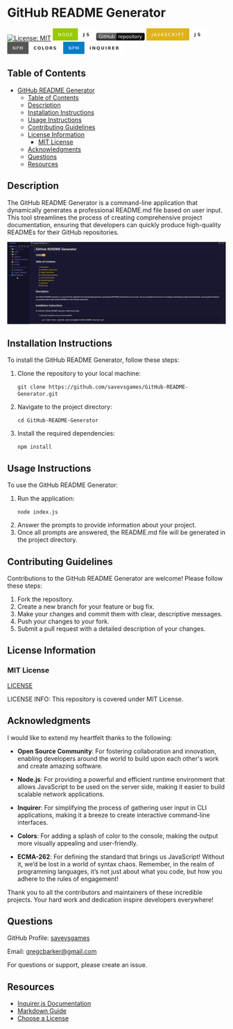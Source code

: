
# GitHub README Generator

[![License: MIT](https://img.shields.io/badge/License-MIT-yellow.svg)](https://opensource.org/licenses/MIT)
 <svg xmlns="http://www.w3.org/2000/svg" xmlns:xlink="http://www.w3.org/1999/xlink" width="96.5" height="28" role="img" aria-label="NODE: JS"><title>NODE: JS</title><g shape-rendering="crispEdges"><rect width="58" height="28" fill="#97ca00"/><rect x="58" width="38.5" height="28" fill="white"/></g><g fill="#fff" text-anchor="middle" font-family="Verdana,Geneva,DejaVu Sans,sans-serif" text-rendering="geometricPrecision" font-size="100"><text transform="scale(.1)" x="290" y="175" textLength="340" fill="#fff">NODE</text><text transform="scale(.1)" x="772.5" y="175" textLength="145" fill="#333" font-weight="bold">JS</text></g></svg>  <svg xmlns="http://www.w3.org/2000/svg" xmlns:xlink="http://www.w3.org/1999/xlink" width="112" height="18" role="img" aria-label="GitHub: repository"><title>GitHub: repository</title><linearGradient id="s" x2="0" y2="100%"><stop offset="0" stop-color="#fff" stop-opacity=".7"/><stop offset=".1" stop-color="#aaa" stop-opacity=".1"/><stop offset=".9" stop-color="#000" stop-opacity=".3"/><stop offset="1" stop-color="#000" stop-opacity=".5"/></linearGradient><clipPath id="r"><rect width="112" height="18" rx="4" fill="#fff"/></clipPath><g clip-path="url(#r)"><rect width="47" height="18" fill="#555"/><rect x="47" width="65" height="18" fill="black"/><rect width="112" height="18" fill="url(#s)"/></g><g fill="#fff" text-anchor="middle" font-family="Verdana,Geneva,DejaVu Sans,sans-serif" text-rendering="geometricPrecision" font-size="110"><text aria-hidden="true" x="245" y="140" fill="#010101" fill-opacity=".3" transform="scale(.1)" textLength="370">GitHub</text><text x="245" y="130" transform="scale(.1)" fill="#fff" textLength="370">GitHub</text><text aria-hidden="true" x="785" y="140" fill="#010101" fill-opacity=".3" transform="scale(.1)" textLength="550">repository</text><text x="785" y="130" transform="scale(.1)" fill="#fff" textLength="550">repository</text></g></svg>  <svg xmlns="http://www.w3.org/2000/svg" xmlns:xlink="http://www.w3.org/1999/xlink" width="137" height="28" role="img" aria-label="JAVASCRIPT: JS"><title>JAVASCRIPT: JS</title><g shape-rendering="crispEdges"><rect width="98.5" height="28" fill="#dfb317"/><rect x="98.5" width="38.5" height="28" fill="white"/></g><g fill="#fff" text-anchor="middle" font-family="Verdana,Geneva,DejaVu Sans,sans-serif" text-rendering="geometricPrecision" font-size="100"><text transform="scale(.1)" x="492.5" y="175" textLength="745" fill="#fff">JAVASCRIPT</text><text transform="scale(.1)" x="1177.5" y="175" textLength="145" fill="#333" font-weight="bold">JS</text></g></svg>  <svg xmlns="http://www.w3.org/2000/svg" xmlns:xlink="http://www.w3.org/1999/xlink" width="125.25" height="28" role="img" aria-label="NPM: COLORS"><title>NPM: COLORS</title><g shape-rendering="crispEdges"><rect width="48.75" height="28" fill="#555"/><rect x="48.75" width="76.5" height="28" fill="white"/></g><g fill="#fff" text-anchor="middle" font-family="Verdana,Geneva,DejaVu Sans,sans-serif" text-rendering="geometricPrecision" font-size="100"><text transform="scale(.1)" x="243.75" y="175" textLength="247.5" fill="#fff">NPM</text><text transform="scale(.1)" x="870" y="175" textLength="525" fill="#333" font-weight="bold">COLORS</text></g></svg>  <svg xmlns="http://www.w3.org/2000/svg" xmlns:xlink="http://www.w3.org/1999/xlink" width="140.75" height="28" role="img" aria-label="NPM: INQUIRER"><title>NPM: INQUIRER</title><g shape-rendering="crispEdges"><rect width="48.75" height="28" fill="#007ec6"/><rect x="48.75" width="92" height="28" fill="white"/></g><g fill="#fff" text-anchor="middle" font-family="Verdana,Geneva,DejaVu Sans,sans-serif" text-rendering="geometricPrecision" font-size="100"><text transform="scale(.1)" x="243.75" y="175" textLength="247.5" fill="#fff">NPM</text><text transform="scale(.1)" x="947.5" y="175" textLength="680" fill="#333" font-weight="bold">INQUIRER</text></g></svg> 

## Table of Contents

- [GitHub README Generator](#github-readme-generator)
  - [Table of Contents](#table-of-contents)
  - [Description](#description)
  - [Installation Instructions](#installation-instructions)
  - [Usage Instructions](#usage-instructions)
  - [Contributing Guidelines](#contributing-guidelines)
  - [License Information](#license-information)
    - [MIT License](#mit-license)
  - [Acknowledgments](#acknowledgments)
  - [Questions](#questions)
  - [Resources](#resources)

## Description

The GitHub README Generator is a command-line application that dynamically generates a professional README.md file based on user input. This tool streamlines the process of creating comprehensive project documentation, ensuring that developers can quickly produce high-quality READMEs for their GitHub repositories.

![Readme Generator Screenshot](./assets/images/readme_generator_screenshot.png)

## Installation Instructions

To install the GitHub README Generator, follow these steps:

1. Clone the repository to your local machine:
   ```
   git clone https://github.com/savevsgames/GitHub-README-Generator.git
   ```
2. Navigate to the project directory:
   ```
   cd GitHub-README-Generator
   ```
3. Install the required dependencies:
   ```
   npm install
   ```

## Usage Instructions

To use the GitHub README Generator:

1. Run the application:
   ```
   node index.js
   ```
2. Answer the prompts to provide information about your project.
3. Once all prompts are answered, the README.md file will be generated in the project directory.

## Contributing Guidelines

Contributions to the GitHub README Generator are welcome! Please follow these steps:

1. Fork the repository.
2. Create a new branch for your feature or bug fix.
3. Make your changes and commit them with clear, descriptive messages.
4. Push your changes to your fork.
5. Submit a pull request with a detailed description of your changes.

## License Information

### MIT License

[LICENSE](./LICENSE)
 
LICENSE INFO: This repository is covered under MIT License.

## Acknowledgments

I would like to extend my heartfelt thanks to the following:

- **Open Source Community**: For fostering collaboration and innovation, enabling developers around the world to build upon each other's work and create amazing software.

- **Node.js**: For providing a powerful and efficient runtime environment that allows JavaScript to be used on the server side, making it easier to build scalable network applications.

- **Inquirer**: For simplifying the process of gathering user input in CLI applications, making it a breeze to create interactive command-line interfaces.

- **Colors**: For adding a splash of color to the console, making the output more visually appealing and user-friendly.

- **ECMA-262**: For defining the standard that brings us JavaScript! Without it, we’d be lost in a world of syntax chaos. Remember, in the realm of programming languages, it’s not just about what you code, but how you adhere to the rules of engagement!

Thank you to all the contributors and maintainers of these incredible projects. Your hard work and dedication inspire developers everywhere!

## Questions

GitHub Profile: [savevsgames](https://github.com/savevsgames)

Email: gregcbarker@gmail.com

For questions or support, please create an issue.

## Resources

- [Inquirer.js Documentation](https://github.com/SBoudrias/Inquirer.js#readme)
- [Markdown Guide](https://www.markdownguide.org/)
- [Choose a License](https://choosealicense.com/)

